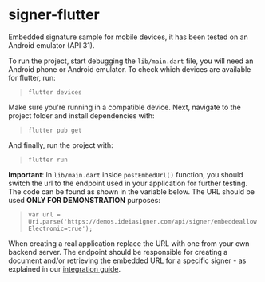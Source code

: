 # signer-flutter

Embedded signature sample for mobile devices, it has been tested on an Android emulator (API 31).

To run the project, start debugging the `lib/main.dart` file, you will need an Android phone or Android emulator. To check which devices are available for flutter, run:

> `flutter devices`

Make sure you're running in a compatible device. Next, navigate to the project folder and install dependencies with:

> `flutter pub get`

And finally, run the project with:

> `flutter run`

**Important**: In `lib/main.dart` inside `postEmbedUrl()` function, you should switch the url to the endpoint used in your application for further testing. The code can be found as shown in the variable below. The URL should be used **ONLY FOR DEMONSTRATION** purposes:

> `var url = Uri.parse('https://demos.ideiasigner.com/api/signer/embeddeallowElectronic=true');`

When creating a real application replace the URL with one from your own backend server. The endpoint should be responsible for creating a document and/or retrieving the embedded URL for a specific signer - as explained in our [integration guide](https://docs.lacunasoftware.com/en-us/articles/signer/integration-guide.html).
